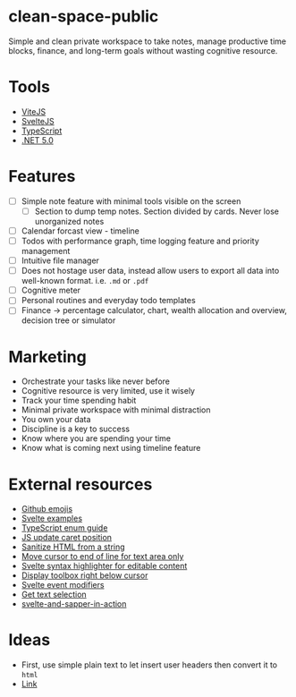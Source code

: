 # clean-space-public
Simple and clean private workspace to take notes, manage productive time blocks, finance, and long-term goals without wasting cognitive resource. 

# Tools
- [ViteJS](https://vitejs.dev/)
- [SvelteJS](https://svelte.dev/)
- [TypeScript](https://www.typescriptlang.org/)
- [.NET 5.0](https://dotnet.microsoft.com/download/dotnet/5.0)

# Features
- [ ] Simple note feature with minimal tools visible on the screen
    - [ ] Section to dump temp notes. Section divided by cards. Never lose unorganized notes
- [ ] Calendar forcast view - timeline
- [ ] Todos with performance graph, time logging feature and priority management
- [ ] Intuitive file manager
- [ ] Does not hostage user data, instead allow users to export all data into well-known format. i.e. `.md` or `.pdf`
- [ ] Cognitive meter
- [ ] Personal routines and everyday todo templates
- [ ] Finance -> percentage calculator, chart, wealth allocation and overview, decision tree or simulator

# Marketing
- Orchestrate your tasks like never before
- Cognitive resource is very limited, use it wisely
- Track your time spending habit
- Minimal private workspace with minimal distraction
- You own your data
- Discipline is a key to success
- Know where you are spending your time
- Know what is coming next using timeline feature

# External resources
- [Github emojis](https://gist.github.com/rxaviers/7360908)
- [Svelte examples](https://svelte.dev/examples#hello-world)
- [TypeScript enum guide](https://www.petermorlion.com/iterating-a-typescript-enum/)
- [JS update caret position](http://jsfiddle.net/timdown/vXnCM/)
- [Sanitize HTML from a string](https://livebook.manning.com/book/svelte-and-sapper-in-action/chapter-7/v-2/28)
- [Move cursor to end of line for text area only](https://css-tricks.com/snippets/javascript/move-cursor-to-end-of-input/)
- [Svelte syntax highlighter for editable content](https://svelte.dev/repl/09058408863b46b7837e645a45c43ff3?version=3.38.2)
- [Display toolbox right below cursor](https://javascript.plainenglish.io/how-to-find-the-caret-inside-a-contenteditable-element-955a5ad9bf81)
- [Svelte event modifiers](https://dev.to/tanhauhau/7-event-modifiers-in-svelte-you-must-know-27oc)
- [Get text selection](https://thewebdev.info/2021/05/08/how-to-get-the-caret-index-position-of-a-contenteditable-element-with-javascript/)
- [svelte-and-sapper-in-action](https://livebook.manning.com/book/svelte-and-sapper-in-action/chapter-7/v-2/38)

# Ideas
- First, use simple plain text to let insert user headers then convert it to `html`
- [Link](https://www.seanmcp.com/articles/set-innerhtml-of-an-element-in-svelte/)